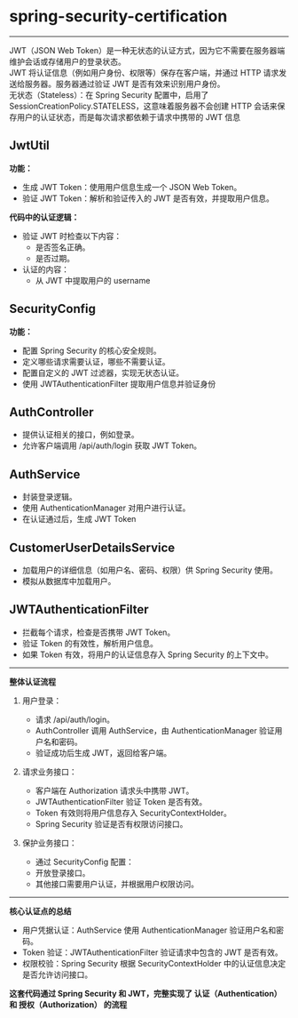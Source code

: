 # spring-security-certification
***
JWT（JSON Web Token）是一种无状态的认证方式，因为它不需要在服务器端维护会话或存储用户的登录状态。<br/>
JWT 将认证信息（例如用户身份、权限等）保存在客户端，并通过 HTTP 请求发送给服务器。服务器通过验证 JWT 是否有效来识别用户身份。<br/>
无状态（Stateless）：在 Spring Security 配置中，启用了 SessionCreationPolicy.STATELESS，这意味着服务器不会创建 HTTP 会话来保存用户的认证状态，而是每次请求都依赖于请求中携带的 JWT 信息

## JwtUtil

**功能：**
* 生成 JWT Token：使用用户信息生成一个 JSON Web Token。
* 验证 JWT Token：解析和验证传入的 JWT 是否有效，并提取用户信息。

**代码中的认证逻辑：** 
* 验证 JWT 时检查以下内容：
  *   是否签名正确。 
  *   是否过期。
* 认证的内容：
  *   从 JWT 中提取用户的 username

## SecurityConfig
**功能：**
* 配置 Spring Security 的核心安全规则。
* 定义哪些请求需要认证，哪些不需要认证。
* 配置自定义的 JWT 过滤器，实现无状态认证。
* 使用 JWTAuthenticationFilter 提取用户信息并验证身份

## AuthController

* 提供认证相关的接口，例如登录。
* 允许客户端调用 /api/auth/login 获取 JWT Token。

## AuthService

* 封装登录逻辑。
* 使用 AuthenticationManager 对用户进行认证。
* 在认证通过后，生成 JWT Token

## CustomerUserDetailsService

* 加载用户的详细信息（如用户名、密码、权限）供 Spring Security 使用。
* 模拟从数据库中加载用户。

## JWTAuthenticationFilter

* 拦截每个请求，检查是否携带 JWT Token。
* 验证 Token 的有效性，解析用户信息。
* 如果 Token 有效，将用户的认证信息存入 Spring Security 的上下文中。

***

**整体认证流程**
1. 用户登录：

   * 请求 /api/auth/login。
   * AuthController 调用 AuthService，由 AuthenticationManager 验证用户名和密码。
   * 验证成功后生成 JWT，返回给客户端。
2. 请求业务接口：

   * 客户端在 Authorization 请求头中携带 JWT。
   * JWTAuthenticationFilter 验证 Token 是否有效。
   * Token 有效则将用户信息存入 SecurityContextHolder。
   * Spring Security 验证是否有权限访问接口。
3. 保护业务接口：

   * 通过 SecurityConfig 配置：
   * 开放登录接口。
   * 其他接口需要用户认证，并根据用户权限访问。


***

**核心认证点的总结**
  * 用户凭据认证：AuthService 使用 AuthenticationManager 验证用户名和密码。
  * Token 验证：JWTAuthenticationFilter 验证请求中包含的 JWT 是否有效。
  * 权限校验：Spring Security 根据 SecurityContextHolder 中的认证信息决定是否允许访问接口。

  **这套代码通过 Spring Security 和 JWT，完整实现了 认证（Authentication） 和 授权（Authorization） 的流程**